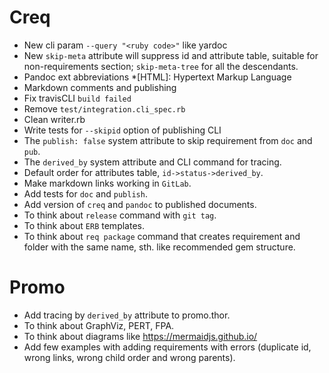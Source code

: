 # Creq

* New cli param `--query "<ruby code>"` like yardoc
* New `skip-meta` attribute will suppress id and attribute table, suitable for non-requirements section; `skip-meta-tree` for all the descendants.
* Pandoc ext abbreviations
  \*[HTML]: Hypertext Markup Language
* Markdown comments and publishing
* Fix travisCLI `build failed`
* Remove `test/integration.cli_spec.rb`
* Clean writer.rb
* Write tests for `--skipid` option of publishing CLI
* The `publish: false` system attribute to skip requirement from `doc` and `pub`.
* The `derived_by` system attribute and CLI command for tracing.
* Default order for attributes table, `id->status->derived_by`.
* Make markdown links working in `GitLab`.
* Add tests for `doc` and `publish`.
* Add version of `creq` and `pandoc` to published documents.
* To think about `release` command with `git tag`.
* To think about `ERB` templates.
* To think about `req package` command that creates requirement and folder with the same name, sth. like recommended gem structure.

# Promo

* Add tracing by `derived_by` attribute to promo.thor.
* To think about GraphViz, PERT, FPA.
* To think about diagrams like https://mermaidjs.github.io/
* Add few examples with adding requirements with errors (duplicate id, wrong links, wrong child order and wrong parents).
